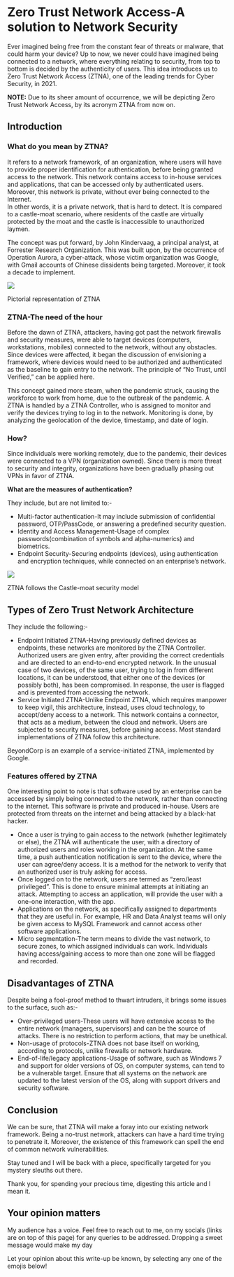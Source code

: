 # Zero Trust Network Access-A solution to Network Security

Ever imagined being free from the constant fear of threats or malware, that could harm your device? Up to now, we never could have imagined being connected to a network, where everything relating to security, from top to bottom is decided by the authenticity of users. This idea introduces us to Zero Trust Network Access (ZTNA), one of the leading trends for Cyber Security, in 2021.

**NOTE:** Due to its sheer amount of occurrence, we will be depicting Zero Trust Network Access, by its acronym ZTNA from now on.

## Introduction

### What do you mean by ZTNA?

It refers to a network framework, of an organization, where users will have to provide proper identification for authentication, before being granted access to the network. This network contains access to in-house services and applications, that can be accessed only by authenticated users. Moreover, this network is private, without ever being connected to the Internet.\
In other words, it is a private network, that is hard to detect. It is compared to a castle-moat scenario, where residents of the castle are virtually protected by the moat and the castle is inaccessible to unauthorized laymen.

The concept was put forward, by John Kindervaag, a principal analyst, at Forrester Research Organization. This was built upon, by the occurrence of Operation Aurora, a cyber-attack, whose victim organization was Google, with Gmail accounts of Chinese dissidents being targeted. Moreover, it took a decade to implement.

&#x20;                                               ![](https://cdn-images-1.medium.com/max/1000/1\*d-xDhPGI9v5ZICZUTTIgyQ.png)

&#x20;                                                    Pictorial representation of ZTNA

### **ZTNA-The need of the hour**

Before the dawn of ZTNA, attackers, having got past the network firewalls and security measures, were able to target devices (computers, workstations, mobiles) connected to the network, without any obstacles. Since devices were affected, it began the discussion of envisioning a framework, where devices would need to be authorized and authenticated as the baseline to gain entry to the network. The principle of “No Trust, until Verified,” can be applied here.

This concept gained more steam, when the pandemic struck, causing the workforce to work from home, due to the outbreak of the pandemic. A ZTNA is handled by a ZTNA Controller, who is assigned to monitor and verify the devices trying to log in to the network. Monitoring is done, by analyzing the geolocation of the device, timestamp, and date of login.

### **How?**

Since individuals were working remotely, due to the pandemic, their devices were connected to a VPN (organization owned). Since there is more threat to security and integrity, organizations have been gradually phasing out VPNs in favor of ZTNA.

**What are the measures of authentication?**

They include, but are not limited to:-

* Multi-factor authentication-It may include submission of confidential password, OTP/PassCode, or answering a predefined security question.
* Identity and Access Management-Usage of complex passwords(combination of symbols and alpha-numerics) and biometrics.
* Endpoint Security-Securing endpoints (devices), using authentication and encryption techniques, while connected on an enterprise’s network.

&#x20;                                                ![](https://cdn-images-1.medium.com/max/1000/1\*uqIIj2rRjkAjK-uF0tTlqA.png)

&#x20;                                            ZTNA follows the Castle-moat security model

## **Types of Zero Trust Network Architecture**

They include the following:-

* Endpoint Initiated ZTNA-Having previously defined devices as endpoints, these networks are monitored by the ZTNA Controller. Authorized users are given entry, after providing the correct credentials and are directed to an end-to-end encrypted network. In the unusual case of two devices, of the same user, trying to log in from different locations, it can be understood, that either one of the devices (or possibly both), has been compromised. In response, the user is flagged and is prevented from accessing the network.\
  &#x20;
* Service Initiated ZTNA-Unlike Endpoint ZTNA, which requires manpower to keep vigil, this architecture, instead, uses cloud technology, to accept/deny access to a network. This network contains a connector, that acts as a medium, between the cloud and network. Users are subjected to security measures, before gaining access. Most standard implementations of ZTNA follow this architecture.

BeyondCorp is an example of a service-initiated ZTNA, implemented by Google.

### **Features offered by ZTNA**

One interesting point to note is that software used by an enterprise can be accessed by simply being connected to the network, rather than connecting to the internet. This software is private and produced in-house. Users are protected from threats on the internet and being attacked by a black-hat hacker.

* Once a user is trying to gain access to the network (whether legitimately or else), the ZTNA will authenticate the user, with a directory of authorized users and roles working in the organization. At the same time, a push authentication notification is sent to the device, where the user can agree/deny access. It is a method for the network to verify that an authorized user is truly asking for access.
* Once logged on to the network, users are termed as “zero/least privileged”. This is done to ensure minimal attempts at initiating an attack. Attempting to access an application, will provide the user with a one-one interaction, with the app.
* Applications on the network, as specifically assigned to departments that they are useful in. For example, HR and Data Analyst teams will only be given access to MySQL Framework and cannot access other software applications.\
  &#x20;
* Micro segmentation-The term means to divide the vast network, to secure zones, to which assigned individuals can work. Individuals having access/gaining access to more than one zone will be flagged and recorded.

## D**isadvantages of ZTNA**

Despite being a fool-proof method to thwart intruders, it brings some issues to the surface, such as:-

* Over-privileged users-These users will have extensive access to the entire network (managers, supervisors) and can be the source of attacks. There is no restriction to perform actions, that may be unethical.
* Non-usage of protocols-ZTNA does not base itself on working, according to protocols, unlike firewalls or network hardware.
* End-of-life/legacy applications-Usage of software, such as Windows 7 and support for older versions of OS, on computer systems, can tend to be a vulnerable target. Ensure that all systems on the network are updated to the latest version of the OS, along with support drivers and security software.

## Conclusion

We can be sure, that ZTNA will make a foray into our existing network framework. Being a no-trust network, attackers can have a hard time trying to penetrate it. Moreover, the existence of this framework can spell the end of common network vulnerabilities.

Stay tuned and I will be back with a piece, specifically targeted for you mystery sleuths out there.

Thank you, for spending your precious time, digesting this article and I mean it.

## Your opinion matters

My audience has a voice. Feel free to reach out to me, on my socials (links are on top of this page) for any queries to be addressed. Dropping a sweet message would make my day

Let your opinion about this write-up be known, by selecting any one of the emojis below!
